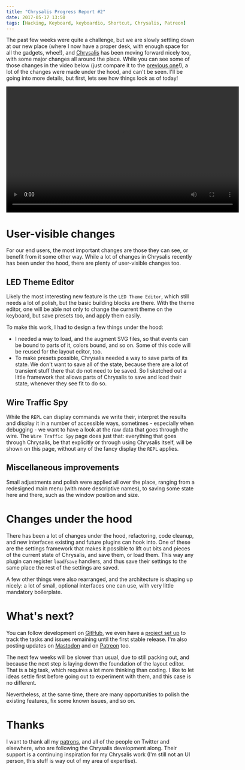 ```yaml
---
title: "Chrysalis Progress Report #2"
date: 2017-05-17 13:50
tags: [Hacking, Keyboard, keyboardio, Shortcut, Chrysalis, Patreon]
---
```


The past few weeks were quite a challenge, but we are slowly settling down at
our new place (where I now have a proper desk, with enough space for all the
gadgets, whee!), and [Chrysalis][chrysalis] has been moving forward nicely too,
with some major changes all around the place. While you can see some of those
changes in the video below (just compare it to
the [previous one][blog:chrysalis-1]!), a lot of the changes were made under the
hood, and can't be seen. I'll be going into more details, but first, lets see
how things look as of today!

<video controls width="621" height="336">
 <source src="/assets/asylum/images/posts/chrysalis-progress-report-2/Chrysalis-demo.webm" type="video/webm">
 <source src="/assets/asylum/images/posts/chrysalis-progress-report-2/Chrysalis-demo.mp4" type="video/mp4">
Your browser does not appear to support the `video` tag.
</video>

 [chrysalis]: https://github.com/algernon/Chrysalis
 [blog:chrysalis-1]: /blog/2017/04/30/chrysalis-progress-report-1/

<!-- more -->

# User-visible changes

For our end users, the most important changes are those they can see, or benefit
from it some other way. While a lot of changes in Chrysalis recently has been
under the hood, there are plenty of user-visible changes too.

## LED Theme Editor

Likely the most interesting new feature is the `LED Theme Editor`, which still
needs a lot of polish, but the basic building blocks are there. With the theme
editor, one will be able not only to change the current theme on the keyboard,
but save presets too, and apply them easily.

To make this work, I had to design a few things under the hood:

* I needed a way to load, and the augment SVG files, so that events can be bound
  to parts of it, colors bound, and so on. Some of this code will be reused for
  the layout editor, too.
* To make presets possible, Chrysalis needed a way to save parts of its state.
  We don't want to save all of the state, because there are a lot of transient
  stuff there that do not need to be saved. So I sketched out a little framework
  that allows parts of Chrysalis to save and load their state, whenever they see
  fit to do so.
  
## Wire Traffic Spy

While the `REPL` can display commands we write their, interpret the results and
display it in a number of accessible ways, sometimes - especially when
debugging - we want to have a look at the raw data that goes through the wire.
The `Wire Traffic Spy` page does just that: everything that goes through
Chrysalis, be that explicitly or through using Chrysalis itself, will be shown
on this page, without any of the fancy display the `REPL` applies.

## Miscellaneous improvements

Small adjustments and polish were applied all over the place, ranging from a
redesigned main menu (with more descriptive names), to saving some state here
and there, such as the window position and size.

# Changes under the hood

There has been a lot of changes under the hood, refactoring, code cleanup, and
new interfaces existing and future plugins can hook into. One of these are the
settings framework that makes it possible to lift out bits and pieces of the
current state of Chrysalis, and save them, or load them. This way any plugin can
register `load`/`save` handlers, and thus save their settings to the same place
the rest of the settings are saved.

A few other things were also rearranged, and the architecture is shaping up
nicely: a lot of small, optional interfaces one can use, with very little
mandatory boilerplate.

# What's next?

You can follow development on [GitHub][chrysalis], we even have
a [project set up][gh:cs:project] to track the tasks and issues remaining until
the first stable release. I'm also posting updates
on [Mastodon][mastodon:chrysalis] and on [Patreon][patreon] too.

 [chrysalis]: https://github.com/algernon/Chrysalis
 [gh:cs:project]: https://github.com/algernon/Chrysalis/projects/1?fullscreen=true
 [mastodon:chrysalis]: https://trunk.mad-scientist.club/tags/chrysalis
 [patreon]: https://www.patreon.com/algernon
 
The next few weeks will be slower than usual, due to still packing out, and
because the next step is laying down the foundation of the layout editor. That
is a big task, which requires a lot more thinking than coding. I like to let
ideas settle first before going out to experiment with them, and this case is no
different.

Nevertheless, at the same time, there are many opportunities to polish the
existing features, fix some known issues, and so on.
 
# Thanks

I want to thank all my [patrons][patreon], and all of the people on Twitter and
elsewhere, who are following the Chrysalis development along. Their support is a
continuing inspiration for my Chrysalis work (I'm still not an UI person, this
stuff is way out of my area of expertise).

